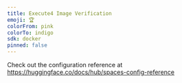```yaml
---
title: Execute4 Image Verification
emoji: 🏆
colorFrom: pink
colorTo: indigo
sdk: docker
pinned: false
---
```


Check out the configuration reference at https://huggingface.co/docs/hub/spaces-config-reference
